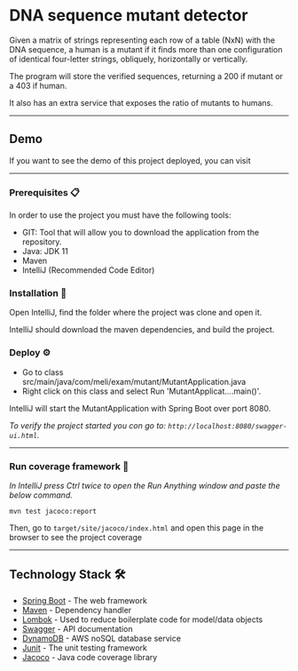 # DNA sequence mutant detector

Given a matrix of strings representing each row of a table (NxN) with the DNA sequence, a human is a mutant if it finds more than one configuration of identical four-letter strings, obliquely, horizontally or vertically.

The program will store the verified sequences, returning a 200 if mutant or a 403 if human.

It also has an extra service that exposes the ratio of mutants to humans.

---

## Demo

If you want to see the demo of this project deployed, you can visit

---

### Prerequisites 📋

In order to use the project you must have the following tools:

- GIT: Tool that will allow you to download the application from the repository.
- Java: JDK 11
- Maven
- IntelliJ (Recommended Code Editor)


### Installation 🔧

Open IntelliJ, find the folder where the project was clone and open it.

IntelliJ should download the maven dependencies, and build the project.

### Deploy ⚙️

- Go to class src/main/java/com/meli/exam/mutant/MutantApplication.java
- Right click on this class and select Run 'MutantApplicat....main()'.

IntelliJ will start the MutantApplication with Spring Boot over port 8080.

_To verify the project started you con go to: `http://localhost:8080/swagger-ui.html`._

---

### Run coverage framework 🔩

_In IntelliJ press Ctrl twice to open the Run Anything window and paste the below command._

```
mvn test jacoco:report
```
Then, go to `target/site/jacoco/index.html` and open this page in the browser to see the project coverage

---

## Technology Stack 🛠️

* [Spring Boot](https://spring.io/projects/spring-boot/) - The web framework
* [Maven](https://maven.apache.org/) - Dependency handler
* [Lombok](https://projectlombok.org/) - Used to reduce boilerplate code for model/data objects
* [Swagger](https://swagger.io/) - API documentation
* [DynamoDB](https://aws.amazon.com/dynamodb/) - AWS noSQL database service
* [Junit](https://junit.org/junit5/) - The unit testing framework
* [Jacoco](https://www.eclemma.org/jacoco/) - Java code coverage library



